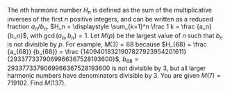 The $n$th harmonic number $H_n$ is defined as the sum of the multiplicative inverses of the first $n$ positive integers, and can be written as a reduced fraction $a_n/b_n$.
$H_n = \displaystyle \sum_{k=1}^n \frac 1 k = \frac {a_n} {b_n}$, with $\gcd(a_n, b_n)=1$.
Let $M(p)$ be the largest value of $n$ such that $b_n$ is not divisible by $p$.
For example, $M(3) = 68$ because $H_{68} = \frac {a_{68}} {b_{68}} = \frac {14094018321907827923954201611} {2933773379069966367528193600}$, $b_{68}=2933773379069966367528193600$ is not divisible by $3$, but all larger harmonic numbers have denominators divisible by $3$.
You are given $M(7) = 719102$.
Find $M(137)$.